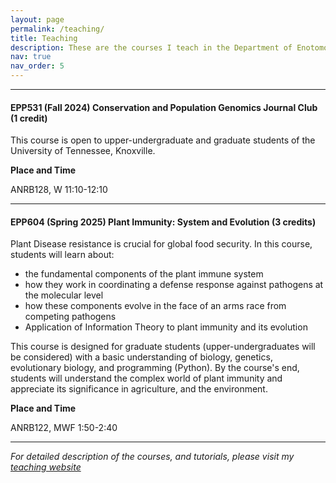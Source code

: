 ```yaml
---
layout: page
permalink: /teaching/
title: Teaching
description: These are the courses I teach in the Department of Enotomology and Plant Pathology at UTK 
nav: true
nav_order: 5
---
```

_________

#### **EPP531 (Fall 2024) Conservation and Population Genomics Journal Club (1 credit)**
This course is open to upper-undergraduate and graduate students of the University of Tennessee, Knoxville.

**Place and Time**

ANRB128, W 11:10-12:10

_________


#### **EPP604 (Spring 2025) Plant Immunity: System and Evolution (3 credits)**
Plant Disease resistance is crucial for global food security. In this course, students will learn about:

- the fundamental components of the plant immune system
- how they work in coordinating a defense response against pathogens at the molecular level
- how these components evolve in the face of an arms race from competing pathogens
- Application of Information Theory to plant immunity and its evolution

This course is designed for graduate students (upper-undergraduates will be considered) with a basic understanding of biology, genetics, evolutionary biology, and programming (Python). By the course's end, students will understand the complex world of plant immunity and appreciate its significance in agriculture, and the environment.

**Place and Time**

ANRB122, MWF 1:50-2:40

__________


*For detailed description of the courses, and tutorials, please visit my [teaching website](https://coevolutionlab.gitlab.io/coevolutionlab/courses/)*
